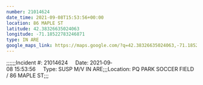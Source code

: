 ```yaml
---
number: 21014624
date_time: 2021-09-08T15:53:56+00:00
location: 86 MAPLE ST
latitude: 42.38326635024063
longitude: -71.18522783246871
type: IN ARE
google_maps_link: https://maps.google.com/?q=42.38326635024063,-71.18522783246871
---
```


;;;;;;Incident #: 21014624     Date: 2021‐09‐08 15:53:56     Type: SUSP M/V IN ARE;;;Location: PQ PARK SOCCER FIELD / 86 MAPLE ST;;;
